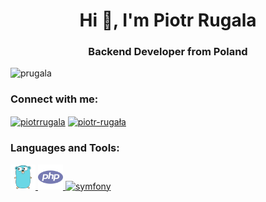 <h1 align="center">Hi 👋, I'm Piotr Rugala</h1>
<h3 align="center">Backend Developer from Poland</h3>

<p align="left"> <img src="https://komarev.com/ghpvc/?username=prugala&label=Profile%20views&color=0e75b6&style=flat" alt="prugala" /> </p>

<h3 align="left">Connect with me:</h3>
<p align="left">
<a href="https://twitter.com/piotrrugala" target="blank"><img align="center" src="https://cdn.jsdelivr.net/npm/simple-icons@3.0.1/icons/twitter.svg" alt="piotrrugala" height="30" width="40" /></a>
<a href="https://linkedin.com/in/piotr-rugała" target="blank"><img align="center" src="https://cdn.jsdelivr.net/npm/simple-icons@3.0.1/icons/linkedin.svg" alt="piotr-rugała" height="30" width="40" /></a>
</p>

<h3 align="left">Languages and Tools:</h3>
<p align="left"> <a href="https://golang.org" target="_blank"> <img src="https://raw.githubusercontent.com/devicons/devicon/master/icons/go/go-original.svg" alt="go" width="40" height="40"/> </a> <a href="https://www.php.net" target="_blank"> <img src="https://raw.githubusercontent.com/devicons/devicon/master/icons/php/php-plain.svg" alt="php" width="40" height="40"/> </a> <a href="https://symfony.com" target="_blank"> <img src="https://symfony.com/logos/symfony_black_03.svg" alt="symfony" width="40" height="40"/> </a> </p>

